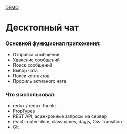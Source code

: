 [DEMO](https://desktop-chat-qqqefgcf1-maagaa14011999-gmailcom.vercel.app/)
# Десктопный чат

### Основной функционал приложения: 
- Отправка сообщений 
- Удаление сообщений
- Поиск сообщений
- Выбор чата
- Поиск контактов
- Профиль активного чата
 ### Что я использовал: 
 - redux / redux-thunk;
 - PropTypes
 - REST API, асинхронные запросы на сервер
 - react-router-dom, classnames, dayjs, Css Transition
 - Git
 
